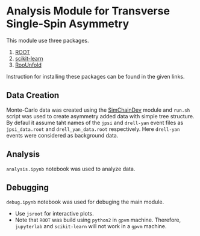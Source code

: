 # Analysis Module for Transverse Single-Spin Asymmetry

This module use three packages.
1.	[ROOT](https://root.cern)
2.	[scikit-learn](https://scikit-learn.org/stable/modules/gaussian_process.html)
3.	[RooUnfold](https://gitlab.cern.ch/RooUnfold/RooUnfold/-/tree/master/)

Instruction for installing these packages can be found in the given links.

## Data Creation

Monte-Carlo data was created using the [SimChainDev](https://github.com/E1039-Collaboration/e1039-analysis/tree/master/SimChainDev) module and `run.sh` script was used to create asymmetry added data with simple tree structure. By defaul it assume taht names of the `jpsi` and `drell-yan` event files as `jpsi_data.root` and `drell_yan_data.root` respectively. Here `drell-yan` events were considered as background data.

## Analysis

`analysis.ipynb` notebook was used to analyze data.

## Debugging

`debug.ipynb` notebook was used for debuging the main module.



*	Use `jsroot` for interactive plots.
*	Note that `ROOT` was build using `python2` in `gpvm` machine. Therefore, `jupyterlab` and `scikit-learn` will not work in a `gpvm` machine.
